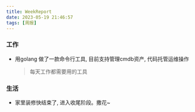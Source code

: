 ```yaml
---
title: WeekReport
date: 2023-05-19 21:46:57
tags: [周报]
---
```




### 工作

- 用golang 做了一款命令行工具, 目前支持管理cmdb资产, 代码托管运维操作

  > 每天工作都需要用的工具



### 生活

- 家里装修快结束了,  进入收尾阶段。撒花~
